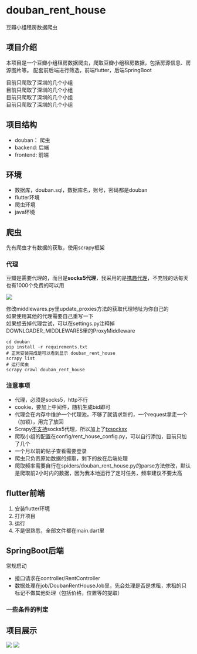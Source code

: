 # douban_rent_house
豆瓣小组租房数据爬虫

## 项目介绍
本项目是一个豆瓣小组租房数据爬虫，爬取豆瓣小组租房数据，包括房源信息、房源图片等。
配套前后端进行筛选，前端flutter，后端SpringBoot

目前只爬取了深圳的几个小组  
目前只爬取了深圳的几个小组  
目前只爬取了深圳的几个小组  
目前只爬取了深圳的几个小组  

## 项目结构
- douban： 爬虫
- backend: 后端
- frontend: 前端

## 环境

- 数据库，douban.sql，数据库名，账号，密码都是douban
- flutter环境
- 爬虫环境
- java环境

## 爬虫
先有爬虫才有数据的获取，使用scrapy框架
### 代理
豆瓣是需要代理的，而且是**socks5代理**，我采用的是[携趣代理](https://www.xiequ.cn/index.html?d325395f)，不充钱的话每天也有1000个免费的可以用  

<img src="https://ikaros-picture.oss-cn-shenzhen.aliyuncs.com/picgo20230412233737.png"/>

修改middlewares.py里update_proxies方法的获取代理地址为你自己的  
如果使用其他的代理需要自己重写一下   
如果想去掉代理尝试，可以在settings.py注释掉DOWNLOADER_MIDDLEWARES里的ProxyMiddleware  

```shell
cd douban 
pip install -r requirements.txt
# 正常安装完成是可以看到显示 douban_rent_house
scrapy list
# 运行爬虫
scrapy crawl douban_rent_house
```

### 注意事项
- 代理，必须是socks5，http不行
- cookie，要加上中间件，随机生成bid即可
- 代理会在内存中维护一个代理池，不够了就请求新的，一个request拿走一个（加锁），用完了放回
- Scrapy[不支持](https://github.com/scrapy/scrapy/issues/747#issuecomment-1186730617)socks5代理，所以加上了[txsocksx](https://github.com/habnabit/txsocksx)  
- 爬取小组的配置在config/rent_house_config.py，可以自行添加，目前只加了几个  
- 一个月以前的帖子查看需要登录
- 爬虫只负责原始数据的抓取，剩下的放在后端处理
- 爬取频率需要自行在spiders/douban_rent_house.py的parse方法修改，默认是爬取前2小时内的数据，因为我本地运行了定时任务，频率建议不要太高    

## flutter前端

1. 安装flutter环境
2. 打开项目
3. 运行
4. 不是很熟悉，全部文件都在main.dart里  

## SpringBoot后端

常规启动

- 接口请求在controller/RentController
- 数据处理在job/DoubanRentHouseJob里，先会处理是否是求租，求租的只标记不做其他处理（包括价格，位置等的提取）

### 一些条件的判定



## 项目展示


<img src="https://ikaros-picture.oss-cn-shenzhen.aliyuncs.com/picgo1681314935038.png"/>

<img src="https://ikaros-picture.oss-cn-shenzhen.aliyuncs.com/picgo20230412235646.png"/>






